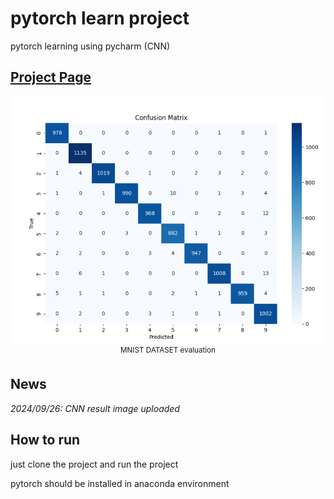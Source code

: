 # pytorch learn project
pytorch learning using pycharm (CNN)

## [Project Page](https://github.com/Rascal0902/Deep_learn)

<p align="center">
    <img src="matplot_result.png">
    <br>
    <sup>MNIST DATASET evaluation</sup>
    <br>
</p>

## News 
*2024/09/26: CNN result image uploaded*

## How to run

just clone the project and run the project

pytorch should be installed in anaconda environment